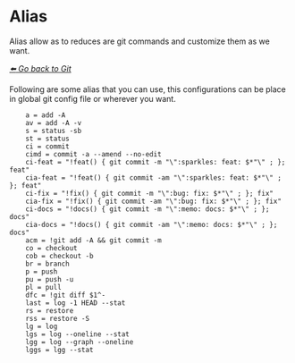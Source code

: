 # Alias 

Alias allow as to reduces are git commands and customize them as we want.

*[:arrow_left: Go back to Git](./GIT.md)*

Following are some alias that you can use, this configurations can be place in global git config file or wherever you want.
```
	a = add -A
	av = add -A -v
	s = status -sb
	st = status
	ci = commit
	cimd = commit -a --amend --no-edit
	ci-feat = "!feat() { git commit -m "\":sparkles: feat: $*"\" ; }; feat"
	cia-feat = "!feat() { git commit -am "\":sparkles: feat: $*"\" ; }; feat"
	ci-fix = "!fix() { git commit -m "\":bug: fix: $*"\" ; }; fix"
	cia-fix = "!fix() { git commit -am "\":bug: fix: $*"\" ; }; fix"
	ci-docs = "!docs() { git commit -m "\":memo: docs: $*"\" ; }; docs"
	cia-docs = "!docs() { git commit -am "\":memo: docs: $*"\" ; }; docs"
	acm = !git add -A && git commit -m 
	co = checkout
	cob = checkout -b	
	br = branch
	p = push  
	pu = push -u
	pl = pull
	dfc = !git diff $1^- 
	last = log -1 HEAD --stat
	rs = restore
	rss = restore -S
	lg = log
	lgs = log --oneline --stat
	lgg = log --graph --oneline
	lggs = lgg --stat
``` 